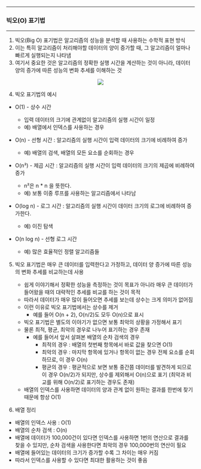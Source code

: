 -----
### 빅오(O) 표기법
-----
1. 빅오(Big O) 표기법은 알고리즘의 성능을 분석할 때 사용하는 수학적 표현 방식
2. 이는 특히 알고리즘이 처리해야할 데이터의 양이 증가할 때, 그 알고리즘이 얼마나 빠르게 실행되는지 나타냄
3. 여기서 중요한 것은 알고리즘의 정확한 실행 시간을 계산하는 것이 아니라, 데이터 양의 증가에 따른 성능의 변화 추세를 이해하는 것
<div align="center">
<img src="https://github.com/user-attachments/assets/f1a530c8-55ee-4ba2-89dd-4fb67523b04c">
</div>

4. 빅오 표기법의 예시
  - O(1) - 상수 시간
    + 입력 데이터의 크기에 관계없이 알고리즘의 실행 시간이 일정
    + 예) 배열에서 인덱스를 사용하는 경우

  - O(n) - 선형 시간 : 알고리즘의 실행 시간이 입력 데이터의 크기에 비례하여 증가
    + 예) 배열의 검색, 배열의 모든 요소를 순회하는 경우

  - O(n²) - 제곱 시간 : 알고리즘의 실행 시간이 입력 데이터의 크기의 제곱에 비례하여 증가  
    + n²은 n * n 을 뜻한다.
    + 예) 보통 이중 루프를 사용하는 알고리즘에서 나타남

  - O(log n) - 로그 시간 : 알고리즘의 실행 시간이 데이터 크기의 로그에 비례하여 증가한다.
    + 예) 이진 탐색

  - O(n log n) - 선형 로그 시간
    + 예) 많은 효율적인 정렬 알고리즘들

5. 빅오 표기법은 매우 큰 데이터를 입력한다고 가정하고, 데이터 양 증가에 따른 성능의 변화 추세를 비교하는데 사용
   - 쉽게 이야기해서 정확한 성능을 측정하는 것이 목표가 아니라 매우 큰 데이터가 들어왔을 때의 대략적인 추세를 비교를 하는 것이 목적
   - 따라서 데이터가 매우 많이 들어오면 추세를 보는데 상수는 크게 의미가 없어짐
   - 이런 이유로 빅오 표기법에서는 상수를 제거
     + 예를 들어 O(n + 2), O(n/2)도 모두 O(n)으로 표시
   - 빅오 표기법은 별도의 이야기가 없으면 보통 최악의 상황을 가정해서 표기
   - 물론 최적, 평균, 최악의 경우로 나누어 표기하는 경우 존재
     + 예를 들어서 앞서 살펴본 배열의 순차 검색의 경우
       * 최적의 경우 : 배열의 첫번째 항목에서 바로 값을 찾으면 O(1)
       * 최악의 경우 : 마지막 항목에 있거나 항목이 없는 경우 전체 요소를 순회하므로, 이 경우 O(n)
       * 평균의 경우 : 평균적으로 보면 보통 중간쯤 데이터를 발견하게 되므로 이 경우 O(n/2)가 되지만, 상수를 제외해서 O(n)으로 표기 (최악과 비교를 위해 O(n/2)로 표기하는 경우도 존재)
   - 배열의 인덱스를 사용하면 데이터의 양과 관계 없이 원하는 결과를 한번에 찾기 때문에 항상 O(1)

7. 배열 정리
  - 배열의 인덱스 사용 : O(1)
  - 배열의 순차 검색 : O(n)
  - 배열에 데이터가 100,000건이 있다면 인덱스를 사용하면 1번의 연산으로 결과를 찾을 수 있지만, 순차 검색을 사용한다면 최악의 경우 100,000번의 연산이 필요
  - 배열에 들어있는 데이터의 크기가 증가할 수록 그 차이는 매우 커짐
  - 따라서 인덱스를 사용할 수 있다면 최대한 활용하는 것이 좋음
